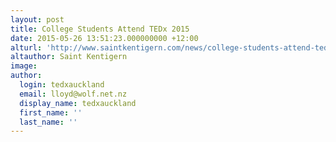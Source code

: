 ```yaml
---
layout: post
title: College Students Attend TEDx 2015
date: 2015-05-26 13:51:23.000000000 +12:00
alturl: 'http://www.saintkentigern.com/news/college-students-attend-tedx-2015/'
altauthor: Saint Kentigern
image:
author:
  login: tedxauckland
  email: lloyd@wolf.net.nz
  display_name: tedxauckland
  first_name: ''
  last_name: ''
---
```

